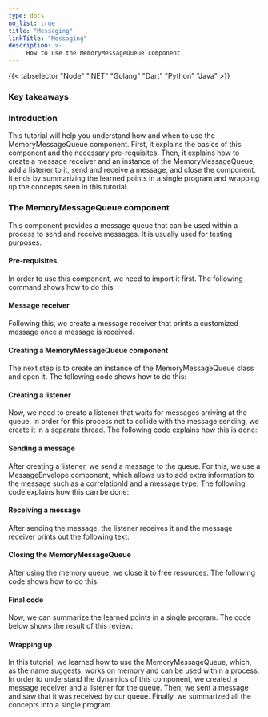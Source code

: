 ```yaml
---
type: docs
no_list: true
title: "Messaging"
linkTitle: "Messaging"
description: >-
     How to use the MemoryMessageQueue component.
---
```


{{< tabselector "Node" ".NET" "Golang" "Dart" "Python" "Java" >}}

### Key takeaways

### Introduction

This tutorial will help you understand how and when to use the MemoryMessageQueue component. First, it explains the basics of this component and the necessary pre-requisites. Then, it explains how to create a message receiver and an instance of the MemoryMessageQueue, add a listener to it, send and receive a message, and close the component. It ends by summarizing the learned points in a single program and wrapping up the concepts seen in this tutorial.

### The MemoryMessageQueue component

This component provides a message queue that can be used within a process to send and receive messages. It is usually used for testing purposes.

#### Pre-requisites

In order to use this component, we need to import it first. The following command shows how to do this:

#### Message receiver

Following this, we create a message receiver that prints a customized message once a message is received. 

#### Creating a MemoryMessageQueue component

The next step is to create an instance of the MemoryMessageQueue class and open it. The following code shows how to do this:

#### Creating a listener

Now, we need to create a listener that waits for messages arriving at the queue. In order for this process not to collide with the message sending, we create it in a separate thread. The following code explains how this is done:

#### Sending a message

After creating a listener, we send a message to the queue. For this, we use a MessageEnvelope component, which allows us to add extra information to the message such as a correlationId and a message type. The following code explains how this can be done:

#### Receiving a message

After sending the message, the listener receives it and the message receiver prints out the following text:

#### Closing the MemoryMessageQueue

After using the memory queue, we close it to free resources. The following code shows how to do this:

#### Final code

Now, we can summarize the learned points in a single program. The code below shows the result of this review:

#### Wrapping up

In this tutorial, we learned how to use the MemoryMessageQueue, which, as the name suggests, works on memory and can be used within a process. 
In order to understand the dynamics of this component, we created a message receiver and a listener for the queue. Then, we sent a message and saw that it was received by our queue. Finally, we summarized all the concepts into a single program. 


